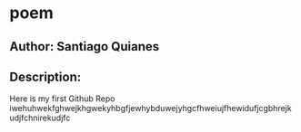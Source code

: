 # poem
## Author: Santiago Quianes
## Description: 
Here is my first Github Repo
iwehuhwekfghwejkhgwekyhbgfjewhybduwejyhgcfhweiujfhewidufjcgbhrejkudjfchnirekudjfc
